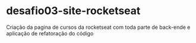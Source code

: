 # desafio03-site-rocketseat
Criação da pagina de cursos da rocketseat com toda parte de back-ende e  aplicação de refatoração do código 
